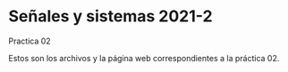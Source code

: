 # Señales y sistemas 2021-2
Practica 02

Estos son los archivos y la página web correspondientes a la práctica 02.
